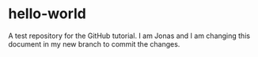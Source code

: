 # hello-world
A test repository for the GitHub tutorial.
I am Jonas and I am changing this document in my new branch to commit the changes.
